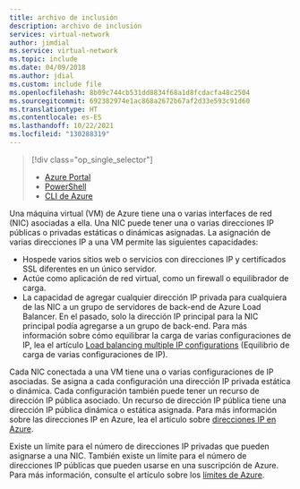 ```yaml
---
title: archivo de inclusión
description: archivo de inclusión
services: virtual-network
author: jimdial
ms.service: virtual-network
ms.topic: include
ms.date: 04/09/2018
ms.author: jdial
ms.custom: include file
ms.openlocfilehash: 8b09c744cb531dd8834f68a1d8fcdacfa48c2504
ms.sourcegitcommit: 692382974e1ac868a2672b67af2d33e593c91d60
ms.translationtype: HT
ms.contentlocale: es-ES
ms.lasthandoff: 10/22/2021
ms.locfileid: "130288319"
---
```

> [!div class="op_single_selector"]
> * [Azure Portal](../articles/virtual-network/ip-services/virtual-network-multiple-ip-addresses-portal.md)
> * [PowerShell](../articles/virtual-network/ip-services/virtual-network-multiple-ip-addresses-powershell.md)
> * [CLI de Azure](../articles/virtual-network/ip-services/virtual-network-multiple-ip-addresses-cli.md)
>

Una máquina virtual (VM) de Azure tiene una o varias interfaces de red (NIC) asociadas a ella. Una NIC puede tener una o varias direcciones IP públicas o privadas estáticas o dinámicas asignadas. La asignación de varias direcciones IP a una VM permite las siguientes capacidades:

* Hospede varios sitios web o servicios con direcciones IP y certificados SSL diferentes en un único servidor.
* Actúe como aplicación de red virtual, como un firewall o equilibrador de carga.
* La capacidad de agregar cualquier dirección IP privada para cualquiera de las NIC a un grupo de servidores de back-end de Azure Load Balancer. En el pasado, solo la dirección IP principal para la NIC principal podía agregarse a un grupo de back-end. Para más información sobre cómo equilibrar la carga de varias configuraciones de IP, lea el artículo [Load balancing multiple IP configurations](../articles/load-balancer/load-balancer-multiple-ip.md?toc=%2fazure%2fvirtual-network%2ftoc.json) (Equilibrio de carga de varias configuraciones de IP).

Cada NIC conectada a una VM tiene una o varias configuraciones de IP asociadas. Se asigna a cada configuración una dirección IP privada estática o dinámica. Cada configuración también puede tener un recurso de dirección IP pública asociado. Un recurso de dirección IP pública tiene una dirección IP pública dinámica o estática asignada. Para más información sobre las direcciones IP en Azure, lea el artículo sobre [direcciones IP en Azure](../articles/virtual-network/ip-services/public-ip-addresses.md). 

Existe un límite para el número de direcciones IP privadas que pueden asignarse a una NIC. También existe un límite para el número de direcciones IP públicas que pueden usarse en una suscripción de Azure. Para más información, consulte el artículo sobre los [límites de Azure](../articles/azure-resource-manager/management/azure-subscription-service-limits.md?toc=%2fazure%2fvirtual-network%2ftoc.json#azure-resource-manager-virtual-networking-limits).